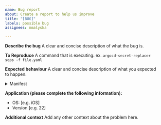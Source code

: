 ```yaml
---
name: Bug report
about: Create a report to help us improve
title: "[BUG]"
labels: possible bug
assignees: mmalyska

---
```


**Describe the bug**
A clear and concise description of what the bug is.

**To Reproduce**
A command that is executing. ex. `argocd-secret-replacer sops -f file.yaml`

**Expected behaviour**
A clear and concise description of what you expected to happen.

<details><summary>Manifest</summary>
<p>
**Paste faulty manifest and example secret file**
</p>
</details>


**Application (please complete the following information):**
 - OS: [e.g. iOS]
 - Version [e.g. 22]

**Additional context**
Add any other context about the problem here.
